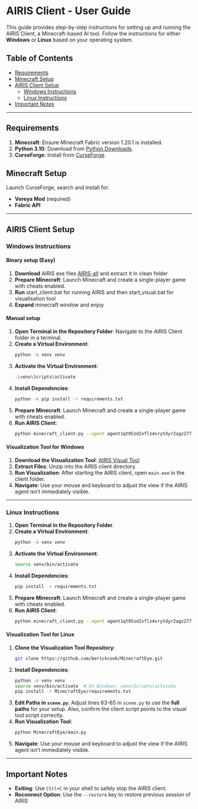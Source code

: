 

# AIRIS Client - User Guide

This guide provides step-by-step instructions for setting up and running the AIRIS Client, a Minecraft-based AI tool. Follow the instructions for either **Windows** or **Linux** based on your operating system.

## Table of Contents
- [Requirements](#requirements)
- [Minecraft Setup](#minecraft-setup)
- [AIRIS Client Setup](#airis-client-setup)
  - [Windows Instructions](#windows-instructions)
  - [Linux Instructions](#linux-instructions)
- [Important Notes](#important-notes)

---

## Requirements

1. **Minecraft**: Ensure Minecraft Fabric version 1.20.1 is installed.
2. **Python 3.10**: Download from [Python Downloads](https://www.python.org/downloads/release/python-31011/).
3. **CurseForge**: Install from [CurseForge](https://www.curseforge.com/).

## Minecraft Setup

Launch CurseForge, search and install for:
   - **Vereya Mod** (required)
   - **Fabric API**


---

## AIRIS Client Setup

### Windows Instructions
#### Binary setup (Easy)
1.  **Download** AIRIS exe files [AIRIS-all](https://drive.google.com/file/d/1NfOaA-pHOxBz7owO715LNsVZOZvHF20C/view?usp=sharing) and extract it in clean folder
2.  **Prepare Minecraft**: Launch Minecraft and create a single-player game with cheats enabled.
3.  **Run** start_client.bat for running AIRIS and then start_visual.bat for visualisation tool 
4.  **Expand** minecraft window and enjoy
#### Manual setup
1. **Open Terminal in the Repository Folder**: Navigate to the AIRIS Client folder in a terminal.
2. **Create a Virtual Environment**:
   ```bash
   python -m venv venv
   ```
3. **Activate the Virtual Environment**:
   ```bash
   .\venv\Scripts\activate
   ```
4. **Install Dependencies**:
   ```bash
   python -m pip install -r requirements.txt
   ```
5. **Prepare Minecraft**: Launch Minecraft and create a single-player game with cheats enabled.
6. **Run AIRIS Client**:
   ```bash
   python minecraft_client.py --agent agent1qt05zd2vflz4vrytdyr2agz2775gv9e5hz99h06tq4uz6lv8fzq3k2dumzs
   ```

#### Visualization Tool for Windows

1. **Download the Visualization Tool**: [AIRIS Visual Tool](https://drive.google.com/file/d/1Th4T-ZFph-bJYlxVe1ZQA8MTl9X9YAmf/view?usp=sharing)
2. **Extract Files**: Unzip into the AIRIS client directory.
3. **Run Visualization**: After starting the AIRIS client, open `main.exe` in the client folder.
4. **Navigate**: Use your mouse and keyboard to adjust the view if the AIRIS agent isn’t immediately visible.

---

### Linux Instructions

1. **Open Terminal in the Repository Folder**.
2. **Create a Virtual Environment**:
   ```bash
   python -m venv venv
   ```
3. **Activate the Virtual Environment**:
   ```bash
   source venv/bin/activate
   ```
4. **Install Dependencies**:
   ```bash
   pip install -r requirements.txt
   ```
5. **Prepare Minecraft**: Launch Minecraft and create a single-player game with cheats enabled.
6. **Run AIRIS Client**:
   ```bash
   python minecraft_client.py --agent agent1qt05zd2vflz4vrytdyr2agz2775gv9e5hz99h06tq4uz6lv8fzq3k2dumzs
   ```

#### Visualization Tool for Linux

1. **Clone the Visualization Tool Repository**:
   ```bash
   git clone https://github.com/berickcook/MinecraftEye.git
   ```
2. **Install Dependencies**:
   ```bash
   python -m venv venv
   source venv/bin/activate  # On Windows: venv\Scripts\activate
   pip install -r MinecraftEye/requirements.txt
   ```
3. **Edit Paths in `scene.py`**: Adjust lines 63-65 in `scene.py` to use the **full paths** for your setup. Also, confirm the client script points to the visual tool script correctly.
4. **Run Visualization Tool**:
   ```bash
   python MinecraftEye/main.py
   ```
5. **Navigate**: Use your mouse and keyboard to adjust the view if the AIRIS agent isn’t immediately visible.
---

## Important Notes

- **Exiting**: Use `Ctrl+C` in your shell to safely stop the AIRIS client.
- **Reconnect Option**: Use the `--restore` key to restore previous session of AIRIS 

